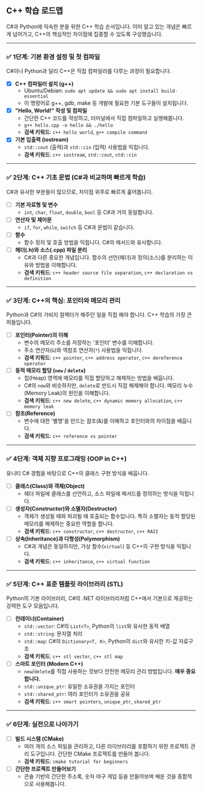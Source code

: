 ## C++ 학습 로드맵

C#과 Python에 익숙한 분을 위한 C++ 학습 순서입니다. 이미 알고 있는 개념은 빠르게 넘어가고, C++의 핵심적인 차이점에 집중할 수 있도록 구성했습니다.

---

### ✅ 1단계: 기본 환경 설정 및 첫 컴파일
C#이나 Python과 달리 C++은 직접 컴파일러를 다루는 과정이 필요합니다.

- [x] **C++ 컴파일러 설치 (g++)**
  - Ubuntu/Debian: `sudo apt update && sudo apt install build-essential`
  - 이 명령어로 g++, gdb, make 등 개발에 필요한 기본 도구들이 설치됩니다.
- [x] **"Hello, World!" 작성 및 컴파일**
  - 간단한 C++ 코드를 작성하고, 터미널에서 직접 컴파일하고 실행해봅니다.
  - `g++ hello.cpp -o hello && ./hello`
  - **검색 키워드**: `c++ hello world`, `g++ compile command`
- [x] **기본 입출력 (iostream)**
  - `std::cout` (출력)과 `std::cin` (입력) 사용법을 익힙니다.
  - **검색 키워드**: `c++ iostream`, `std::cout`, `std::cin`

---

### ✅ 2단계: C++ 기초 문법 (C#과 비교하며 빠르게 학습)
C#과 유사한 부분들이 많으므로, 차이점 위주로 빠르게 훑어봅니다.

- [ ] **기본 자료형 및 변수**
  - `int`, `char`, `float`, `double`, `bool` 등 C#과 거의 동일합니다.
- [ ] **연산자 및 제어문**
  - `if`, `for`, `while`, `switch` 등 C#과 문법이 같습니다.
- [ ] **함수**
  - 함수 정의 및 호출 방법을 익힙니다. C#의 메서드와 유사합니다.
- [ ] **헤더(.h)와 소스(.cpp) 파일 분리**
  - C#과 다른 중요한 개념입니다. 함수의 선언(헤더)과 정의(소스)를 분리하는 이유와 방법을 이해합니다.
  - **검색 키워드**: `c++ header source file separation`, `c++ declaration vs definition`

---

### ✅ 3단계: C++의 핵심: 포인터와 메모리 관리
Python과 C#의 가비지 컬렉터가 해주던 일을 직접 해야 합니다. C++ 학습의 가장 큰 허들입니다.

- [ ] **포인터(Pointer)의 이해**
  - 변수의 메모리 주소를 저장하는 '포인터' 변수를 이해합니다.
  - 주소 연산자(`&`)와 역참조 연산자(`*`) 사용법을 익힙니다.
  - **검색 키워드**: `c++ pointer`, `c++ address operator`, `c++ dereference operator`
- [ ] **동적 메모리 할당 (`new` / `delete`)**
  - 힙(Heap) 영역에 메모리를 직접 할당하고 해제하는 방법을 배웁니다.
  - C#의 `new`와 비슷하지만, `delete`로 반드시 직접 해제해야 합니다. 메모리 누수(Memory Leak)의 원인을 이해합니다.
  - **검색 키워드**: `c++ new delete`, `c++ dynamic memory allocation`, `c++ memory leak`
- [ ] **참조(Reference)**
  - 변수에 대한 '별명'을 만드는 참조(&)를 이해하고 포인터와의 차이점을 배웁니다.
  - **검색 키워드**: `c++ reference vs pointer`

---

### ✅ 4단계: 객체 지향 프로그래밍 (OOP in C++)
유니티 C# 경험을 바탕으로 C++의 클래스 구현 방식을 배웁니다.

- [ ] **클래스(Class)와 객체(Object)**
  - 헤더 파일에 클래스를 선언하고, 소스 파일에 메서드를 정의하는 방식을 익힙니다.
- [ ] **생성자(Constructor)와 소멸자(Destructor)**
  - 객체가 생성될 때와 파괴될 때 호출되는 함수입니다. 특히 소멸자는 동적 할당된 메모리를 해제하는 중요한 역할을 합니다.
  - **검색 키워드**: `c++ constructor`, `c++ destructor`, `c++ RAII`
- [ ] **상속(Inheritance)과 다형성(Polymorphism)**
  - C#과 개념은 동일하지만, 가상 함수(`virtual`) 등 C++의 구현 방식을 익힙니다.
  - **검색 키워드**: `c++ inheritance`, `c++ virtual function`

---

### ✅ 5단계: C++ 표준 템플릿 라이브러리 (STL)
Python의 기본 라이브러리, C#의 .NET 라이브러리처럼 C++에서 기본으로 제공하는 강력한 도구 모음입니다.

- [ ] **컨테이너(Container)**
  - `std::vector`: C#의 `List<T>`, Python의 `list`와 유사한 동적 배열
  - `std::string`: 문자열 처리
  - `std::map`: C#의 `Dictionary<T, K>`, Python의 `dict`와 유사한 키-값 자료구조
  - **검색 키워드**: `c++ stl vector`, `c++ stl map`
- [ ] **스마트 포인터 (Modern C++)**
  - `new`/`delete`를 직접 사용하는 것보다 안전한 메모리 관리 방법입니다. **매우 중요합니다.**
  - `std::unique_ptr`: 유일한 소유권을 가지는 포인터
  - `std::shared_ptr`: 여러 포인터가 소유권을 공유
  - **검색 키워드**: `c++ smart pointers`, `unique_ptr`, `shared_ptr`

---

### ✅ 6단계: 실전으로 나아가기

- [ ] **빌드 시스템 (CMake)**
  - 여러 개의 소스 파일을 관리하고, 다른 라이브러리를 포함하기 위한 프로젝트 관리 도구입니다. 간단한 CMake 프로젝트를 만들어 봅니다.
  - **검색 키워드**: `cmake tutorial for beginners`
- [ ] **간단한 프로젝트 만들어보기**
  - 콘솔 기반의 간단한 주소록, 숫자 야구 게임 등을 만들어보며 배운 것을 종합적으로 사용해봅니다.
